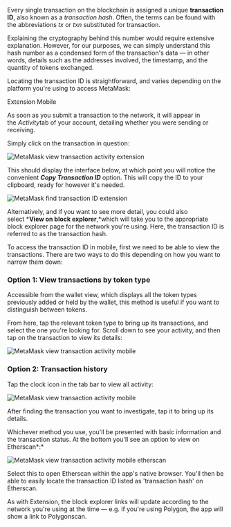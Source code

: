 Every single transaction on the blockchain is assigned a unique **transaction ID**, also known as a *transaction hash*. Often, the terms can be found with the abbreviations *tx* or *txn* substituted for transaction.


Explaining the cryptography behind this number would require extensive explanation. However, for our purposes, we can simply understand this hash number as a condensed form of the transaction's data — in other words, details such as the addresses involved, the timestamp, and the quantity of tokens exchanged. 


Locating the transaction ID is straightforward, and varies depending on the platform you're using to access MetaMask:




Extension Mobile


As soon as you submit a transaction to the network, it will appear in the *Activity*tab of your account, detailing whether you were sending or receiving. 


Simply click on the transaction in question:


![MetaMask view transaction activity extension](https://support.metamask.io/hc/article_attachments/16922291185179)


This should display the interface below, at which point you will notice the convenient ***Copy Transaction ID*** option. This will copy the ID to your clipboard, ready for however it's needed.


![MetaMask find transaction ID extension](https://support.metamask.io/hc/article_attachments/16922291189147)


Alternatively, and if you want to see more detail, you could also select ***View on block explorer**,*which will take you to the appropriate block explorer page for the network you're using. Here, the transaction ID is referred to as the transaction hash. 




To access the transaction ID in mobile, first we need to be able to view the transactions. There are two ways to do this depending on how you want to narrow them down: 


### Option 1: View transactions by token type


Accessible from the wallet view, which displays all the token types previously added or held by the wallet, this method is useful if you want to distinguish between tokens. 


From here, tap the relevant token type to bring up its transactions, and select the one you're looking for. Scroll down to see your activity, and then tap on the transaction to view its details:


![MetaMask view transaction activity mobile](https://support.metamask.io/hc/article_attachments/16922291194011)


### Option 2: Transaction history


Tap the clock icon in the tab bar to view all activity:


![MetaMask view transaction activity mobile](https://support.metamask.io/hc/article_attachments/16922306794907)


After finding the transaction you want to investigate, tap it to bring up its details.


Whichever method you use, you'll be presented with basic information and the transaction status. At the bottom you'll see an option to view on Etherscan*:*


![MetaMask view transaction activity mobile etherscan](https://support.metamask.io/hc/article_attachments/16922306801947)


Select this to open Etherscan within the app's native browser. You'll then be able to easily locate the transaction ID listed as 'transaction hash' on Etherscan.


As with Extension, the block explorer links will update according to the network you're using at the time — e.g. if you're using Polygon, the app will show a link to Polygonscan.


 




